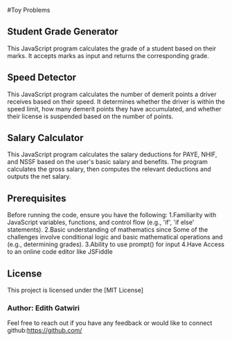 #Toy Problems
## Student Grade Generator
This JavaScript program calculates the grade of a student based on their marks. It accepts marks as input and returns the corresponding grade.
## Speed Detector
This JavaScript program calculates the number of demerit points a driver receives based on their speed. It determines whether the driver is within the speed limit, how many demerit points they have accumulated, and whether their license is suspended based on the number of points.
## Salary Calculator
This JavaScript program calculates the salary deductions for PAYE, NHIF, and NSSF based on the user's basic salary and benefits. The program calculates the gross salary, then computes the relevant deductions and outputs the net salary.
 
 ## Prerequisites 
Before running the code, ensure you have the following:
1.Familiarity with JavaScript variables, functions, and control flow (e.g., 'if', 'if else' statements).
2.Basic understanding of mathematics since Some of the challenges involve conditional logic and basic mathematical operations and  (e.g., determining grades).
3.Ability to use prompt() for input
4.Have Access to an online code editor like JSFiddle
## License
This project is licensed under the [MIT License]

### Author: Edith Gatwiri
Feel free to reach out if you have any feedback or would like to connect
github:https://github.com/ 

